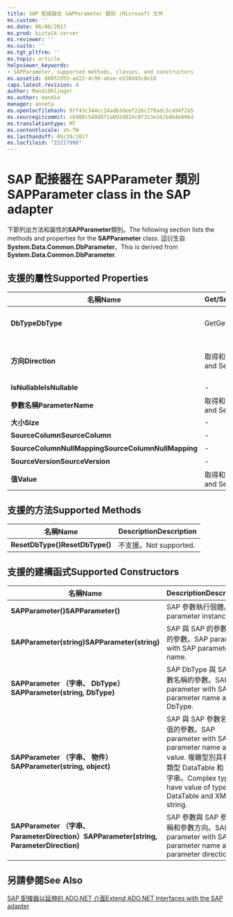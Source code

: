 ```yaml
---
title: SAP 配接器在 SAPParameter 類別 |Microsoft 文件
ms.custom: ''
ms.date: 06/08/2017
ms.prod: biztalk-server
ms.reviewer: ''
ms.suite: ''
ms.tgt_pltfrm: ''
ms.topic: article
helpviewer_keywords:
- SAPParameter, supported methods, classes, and constructors
ms.assetid: 60053393-ad22-4c99-abae-e538d43c8e18
caps.latest.revision: 4
author: MandiOhlinger
ms.author: mandia
manager: anneta
ms.openlocfilehash: 9ff43c344cc14adb3deef226c270adc3ca94f2a5
ms.sourcegitcommit: cb908c540d8f1a692d01dc8f313e16cb4b4e696d
ms.translationtype: MT
ms.contentlocale: zh-TW
ms.lasthandoff: 09/20/2017
ms.locfileid: "22217998"
---
```

# <a name="sapparameter-class-in-the-sap-adapter"></a><span data-ttu-id="04e81-102">SAP 配接器在 SAPParameter 類別</span><span class="sxs-lookup"><span data-stu-id="04e81-102">SAPParameter class in the SAP adapter</span></span>
<span data-ttu-id="04e81-103">下節列出方法和屬性的**SAPParameter**類別。</span><span class="sxs-lookup"><span data-stu-id="04e81-103">The following section lists the methods and properties for the **SAPParameter** class.</span></span> <span data-ttu-id="04e81-104">這衍生自**System.Data.Common.DbParameter**。</span><span class="sxs-lookup"><span data-stu-id="04e81-104">This is derived from **System.Data.Common.DbParameter**.</span></span>  
  
## <a name="supported-properties"></a><span data-ttu-id="04e81-105">支援的屬性</span><span class="sxs-lookup"><span data-stu-id="04e81-105">Supported Properties</span></span>  
  
|<span data-ttu-id="04e81-106">名稱</span><span class="sxs-lookup"><span data-stu-id="04e81-106">Name</span></span>|<span data-ttu-id="04e81-107">Get/Set</span><span class="sxs-lookup"><span data-stu-id="04e81-107">Get/Set</span></span>|<span data-ttu-id="04e81-108">Description</span><span class="sxs-lookup"><span data-stu-id="04e81-108">Description</span></span>|  
|----------|--------------|-----------------|  
|<span data-ttu-id="04e81-109">**DbType**</span><span class="sxs-lookup"><span data-stu-id="04e81-109">**DbType**</span></span>|<span data-ttu-id="04e81-110">Get</span><span class="sxs-lookup"><span data-stu-id="04e81-110">Get</span></span>|<span data-ttu-id="04e81-111">如果傳回參數的 DbType。</span><span class="sxs-lookup"><span data-stu-id="04e81-111">DbType if the parameter returned.</span></span> <span data-ttu-id="04e81-112">無法設定。</span><span class="sxs-lookup"><span data-stu-id="04e81-112">Cannot be set.</span></span>|  
|<span data-ttu-id="04e81-113">**方向**</span><span class="sxs-lookup"><span data-stu-id="04e81-113">**Direction**</span></span>|<span data-ttu-id="04e81-114">取得和設定</span><span class="sxs-lookup"><span data-stu-id="04e81-114">Get and Set</span></span>|<span data-ttu-id="04e81-115">不支援 ParameterDirection.ReturnValue。</span><span class="sxs-lookup"><span data-stu-id="04e81-115">ParameterDirection.ReturnValue not supported.</span></span>|  
|<span data-ttu-id="04e81-116">**IsNullable**</span><span class="sxs-lookup"><span data-stu-id="04e81-116">**IsNullable**</span></span>|-|<span data-ttu-id="04e81-117">不支援。</span><span class="sxs-lookup"><span data-stu-id="04e81-117">Not supported.</span></span>|  
|<span data-ttu-id="04e81-118">**參數名稱**</span><span class="sxs-lookup"><span data-stu-id="04e81-118">**ParameterName**</span></span>|<span data-ttu-id="04e81-119">取得和設定</span><span class="sxs-lookup"><span data-stu-id="04e81-119">Get and Set</span></span>|<span data-ttu-id="04e81-120">參數的名稱。</span><span class="sxs-lookup"><span data-stu-id="04e81-120">Name of the parameter.</span></span>|  
|<span data-ttu-id="04e81-121">**大小**</span><span class="sxs-lookup"><span data-stu-id="04e81-121">**Size**</span></span>|-|<span data-ttu-id="04e81-122">不支援。</span><span class="sxs-lookup"><span data-stu-id="04e81-122">Not supported.</span></span>|  
|<span data-ttu-id="04e81-123">**SourceColumn**</span><span class="sxs-lookup"><span data-stu-id="04e81-123">**SourceColumn**</span></span>|-|<span data-ttu-id="04e81-124">不支援。</span><span class="sxs-lookup"><span data-stu-id="04e81-124">Not supported.</span></span>|  
|<span data-ttu-id="04e81-125">**SourceColumnNullMapping**</span><span class="sxs-lookup"><span data-stu-id="04e81-125">**SourceColumnNullMapping**</span></span>|-|<span data-ttu-id="04e81-126">不支援。</span><span class="sxs-lookup"><span data-stu-id="04e81-126">Not supported.</span></span>|  
|<span data-ttu-id="04e81-127">**SourceVersion**</span><span class="sxs-lookup"><span data-stu-id="04e81-127">**SourceVersion**</span></span>|-|<span data-ttu-id="04e81-128">不支援。</span><span class="sxs-lookup"><span data-stu-id="04e81-128">Not supported.</span></span>|  
|<span data-ttu-id="04e81-129">**值**</span><span class="sxs-lookup"><span data-stu-id="04e81-129">**Value**</span></span>|<span data-ttu-id="04e81-130">取得和設定</span><span class="sxs-lookup"><span data-stu-id="04e81-130">Get and Set</span></span>|<span data-ttu-id="04e81-131">參數的值</span><span class="sxs-lookup"><span data-stu-id="04e81-131">Value of the parameter</span></span>|  
  
## <a name="supported-methods"></a><span data-ttu-id="04e81-132">支援的方法</span><span class="sxs-lookup"><span data-stu-id="04e81-132">Supported Methods</span></span>  
  
|<span data-ttu-id="04e81-133">名稱</span><span class="sxs-lookup"><span data-stu-id="04e81-133">Name</span></span>|<span data-ttu-id="04e81-134">Description</span><span class="sxs-lookup"><span data-stu-id="04e81-134">Description</span></span>|  
|----------|-----------------|  
|<span data-ttu-id="04e81-135">**ResetDbType()**</span><span class="sxs-lookup"><span data-stu-id="04e81-135">**ResetDbType()**</span></span>|<span data-ttu-id="04e81-136">不支援。</span><span class="sxs-lookup"><span data-stu-id="04e81-136">Not supported.</span></span>|  
  
## <a name="supported-constructors"></a><span data-ttu-id="04e81-137">支援的建構函式</span><span class="sxs-lookup"><span data-stu-id="04e81-137">Supported Constructors</span></span>  
  
|<span data-ttu-id="04e81-138">名稱</span><span class="sxs-lookup"><span data-stu-id="04e81-138">Name</span></span>|<span data-ttu-id="04e81-139">Description</span><span class="sxs-lookup"><span data-stu-id="04e81-139">Description</span></span>|  
|----------|-----------------|  
|<span data-ttu-id="04e81-140">**SAPParameter()**</span><span class="sxs-lookup"><span data-stu-id="04e81-140">**SAPParameter()**</span></span>|<span data-ttu-id="04e81-141">SAP 參數執行個體。</span><span class="sxs-lookup"><span data-stu-id="04e81-141">SAP parameter instance.</span></span>|  
|<span data-ttu-id="04e81-142">**SAPParameter(string)**</span><span class="sxs-lookup"><span data-stu-id="04e81-142">**SAPParameter(string)**</span></span>|<span data-ttu-id="04e81-143">SAP 與 SAP 的參數名稱的參數。</span><span class="sxs-lookup"><span data-stu-id="04e81-143">SAP parameter with SAP parameter name.</span></span>|  
|<span data-ttu-id="04e81-144">**SAPParameter （字串、 DbType）**</span><span class="sxs-lookup"><span data-stu-id="04e81-144">**SAPParameter(string, DbType)**</span></span>|<span data-ttu-id="04e81-145">SAP DbType 與 SAP 參數名稱的參數。</span><span class="sxs-lookup"><span data-stu-id="04e81-145">SAP parameter with SAP parameter name and DbType.</span></span>|  
|<span data-ttu-id="04e81-146">**SAPParameter （字串、 物件）**</span><span class="sxs-lookup"><span data-stu-id="04e81-146">**SAPParameter(string, object)**</span></span>|<span data-ttu-id="04e81-147">SAP 與 SAP 參數名稱和值的參數。</span><span class="sxs-lookup"><span data-stu-id="04e81-147">SAP parameter with SAP parameter name and value.</span></span> <span data-ttu-id="04e81-148">複雜型別具有值的類型 DataTable 和 XML 字串。</span><span class="sxs-lookup"><span data-stu-id="04e81-148">Complex types have value of type DataTable and XML string.</span></span>|  
|<span data-ttu-id="04e81-149">**SAPParameter （字串、 ParameterDirection）**</span><span class="sxs-lookup"><span data-stu-id="04e81-149">**SAPParameter(string, ParameterDirection)**</span></span>|<span data-ttu-id="04e81-150">SAP 參數與 SAP 參數名稱和參數方向。</span><span class="sxs-lookup"><span data-stu-id="04e81-150">SAP parameter with SAP parameter name and parameter direction.</span></span>|  
  
## <a name="see-also"></a><span data-ttu-id="04e81-151">另請參閱</span><span class="sxs-lookup"><span data-stu-id="04e81-151">See Also</span></span>  
 [<span data-ttu-id="04e81-152">SAP 配接器以延伸的 ADO.NET 介面</span><span class="sxs-lookup"><span data-stu-id="04e81-152">Extend ADO.NET Interfaces with the SAP adapter</span></span>](../../adapters-and-accelerators/adapter-sap/extend-ado-net-interfaces-with-the-sap-adapter.md)